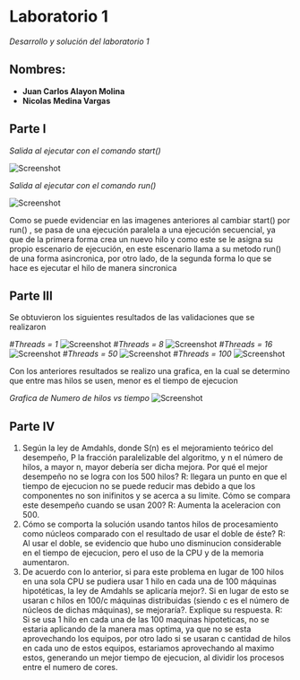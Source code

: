 # Laboratorio 1

_Desarrollo y solución del laboratorio 1_

## Nombres:

* **Juan Carlos Alayon Molina**
* **Nicolas Medina Vargas**

## Parte I

_Salida al ejecutar con el comando start()_

![Screenshot](img1.png)

_Salida al ejecutar con el comando run()_

![Screenshot](img2.png)

Como se puede evidenciar en las imagenes anteriores al cambiar start() por run()
, se pasa de una ejecución paralela a una ejecución secuencial, ya que de la primera 
forma crea un nuevo hilo y como este se le asigna su propio escenario de ejecución, en este escenario 
llama a su metodo run() de una forma asincronica, por otro lado, de la segunda forma
lo que se hace es ejecutar el hilo de manera sincronica

## Parte III

Se obtuvieron los siguientes resultados de las validaciones que se realizaron 

_#Threads = 1_
![Screenshot](img/1hilo.png)
_#Threads = 8_
![Screenshot](img/8hilos.png)
_#Threads = 16_
![Screenshot](img/16hilos.png)
_#Threads = 50_
![Screenshot](img/50hilos.png)
_#Threads = 100_
![Screenshot](img/100hilos.png)

Con los anteriores resultados se realizo una grafica, en la cual se determino que entre mas hilos se usen, menor es el tiempo de ejecucion

_Grafica de Numero de hilos vs tiempo_
![Screenshot](img/grafica1.png)

## Parte IV

1. Según la ley de Amdahls, donde S(n) es el mejoramiento teórico del desempeño, P la fracción paralelizable del algoritmo, y n el número de hilos, a mayor n, mayor debería ser dicha mejora. Por qué el mejor desempeño no se logra con los 500 hilos? R: llegara un punto en que el tiempo de ejecucion no se puede reducir mas debido a que los componentes no son inifinitos y se acerca a su limite. Cómo se compara este desempeño cuando se usan 200? R: Aumenta la aceleracion con 500.
2. Cómo se comporta la solución usando tantos hilos de procesamiento como núcleos comparado con el resultado de usar el doble de éste? R: Al usar el doble, se evidencio que hubo uno disminucion considerable en el tiempo de ejecucion, pero el uso de la CPU y de la memoria aumentaron.
3. De acuerdo con lo anterior, si para este problema en lugar de 100 hilos en una sola CPU se pudiera usar 1 hilo en cada una de 100 máquinas hipotéticas, la ley de Amdahls se aplicaría mejor?. Si en lugar de esto se usaran c hilos en 100/c máquinas distribuidas (siendo c es el número de núcleos de dichas máquinas), se mejoraría?. Explique su respuesta. R: Si se usa 1 hilo en cada una de las 100 maquinas hipoteticas, no se estaria aplicando de la manera mas optima, ya que no se esta aprovechando los equipos, por otro lado si se usaran c cantidad de hilos en cada uno de estos equipos, estariamos aprovechando al maximo estos, generando un mejor tiempo de ejecucion, al dividir los procesos entre el numero de cores.
